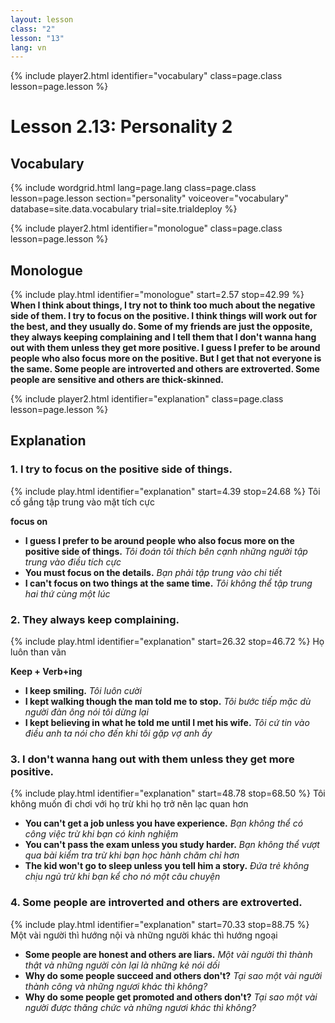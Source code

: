 ```yaml
---
layout: lesson
class: "2"
lesson: "13"	
lang: vn
---
```


{% include player2.html identifier="vocabulary" class=page.class lesson=page.lesson %}
# Lesson 2.13: Personality 2



## Vocabulary

{% include wordgrid.html lang=page.lang
		class=page.class 
		lesson=page.lesson 
		section="personality"
		voiceover="vocabulary"
		database=site.data.vocabulary 
		trial=site.trialdeploy %}




{% include player2.html identifier="monologue" class=page.class lesson=page.lesson %}
## Monologue
{% include play.html identifier="monologue" start=2.57 stop=42.99 %}
**When I think about things, I try not to think too much about the negative side of them. I try to focus on the positive. I think things will work out for the best, and they usually do. Some of my friends are just the opposite, they always keeping complaining and I tell them that I don't wanna hang out with them unless they get more positive. I guess I prefer to be around people who also focus more on the positive. But I get that not everyone is the same. Some people are introverted and others are extroverted. Some people are sensitive and others are thick-skinned.**



{% include player2.html identifier="explanation" class=page.class lesson=page.lesson %}
## Explanation



### 1. I try to focus on the positive side of things.
{% include play.html identifier="explanation" start=4.39 stop=24.68 %}
Tôi cố gắng tập trung vào mặt tích cực

**focus on**
- **I guess I prefer to be around people who also focus more on the positive side of things.** *Tôi đoán tôi thích bên cạnh những người tập trung vào điều tích cực*
- **You must focus on the details.** *Bạn phải tập trung vào chi tiết*
- **I can't focus on two things at the same time.** *Tôi không thể tập trung hai thứ cùng một lúc*

### 2. They always keep complaining.
{% include play.html identifier="explanation" start=26.32 stop=46.72 %}
Họ luôn than vãn 

**Keep + Verb+ing**
- **I keep smiling.** *Tôi luôn cười*
- **I kept walking though the man told me to stop.** *Tôi bước tiếp mặc dù người đàn ông nói tôi dừng lại*
- **I kept believing in what he told me until I met his wife.** *Tôi cứ tin vào điều anh ta nói cho đến khi tôi gặp vợ anh ấy*

### 3. I don't wanna hang out with them unless they get more positive.
{% include play.html identifier="explanation" start=48.78 stop=68.50 %}
Tôi không muốn đi chơi với họ trừ khi họ trở nên lạc quan hơn 
- **You can't get a job unless you have experience.** *Bạn không thể có công việc trừ khi bạn có kinh nghiệm*
- **You can't pass the exam unless you study harder.** *Bạn không thể vượt qua bài kiểm tra trừ khi bạn học hành chăm chỉ hơn* 
- **The kid won't go to sleep unless you tell him a story.** *Đứa trẻ không chịu ngủ trừ khi bạn kể cho nó một câu chuyện*

### 4.  Some people are introverted and others are extroverted.
{% include play.html identifier="explanation" start=70.33 stop=88.75 %}
Một vài người thì hướng nội và những người khác thì hướng ngoại 
- **Some people are honest and others are liars.** *Một vài người thì thành thật và những người còn lại là những kẻ nói dối*
- **Why do some people succeed and others don't?** *Tại sao một vài người thành công và những ngươi khác thì không?*
- **Why do some people get promoted and others don't?** *Tại sao một vài người được thăng chức và những ngươi khác thì không?*
